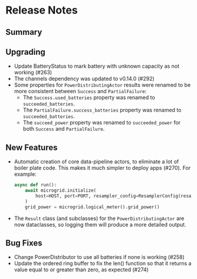 # Release Notes

## Summary

<!-- Here goes a general summary of what this release is about -->

## Upgrading

* Update BatteryStatus to mark battery with unknown capacity as not working (#263)
* The channels dependency was updated to v0.14.0 (#292)
* Some properties for `PowerDistributingActor` results were renamed to be more consistent between `Success` and `PartialFailure`:
  * The `Success.used_batteries` property was renamed to `succeeded_batteries`.
  * The `PartialFailure.success_batteries` property was renamed to `succeeded_batteries`.
  * The `succeed_power` property was renamed to `succeeded_power` for both `Success` and `PartialFailure`.

## New Features

* Automatic creation of core data-pipeline actors, to eliminate a lot
  of boiler plate code.  This makes it much simpler to deploy apps
  (#270).  For example:

  ``` python
  async def run():
      await microgrid.initialize(
          host=HOST, port=PORT, resampler_config=ResamplerConfig(resampling_period_s=1.0)
      )
      grid_power = microgrid.logical_meter().grid_power()
  ```
* The `Result` class (and subclasses) for the `PowerDistributingActor` are now dataclasses, so logging them will produce a more detailed output.

## Bug Fixes

* Change PowerDistributor to use all batteries if none is working (#258)
* Update the ordered ring buffer to fix the len() function so that it returns a value equal to or greater than zero, as expected (#274)
